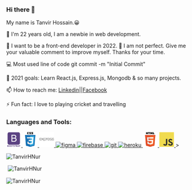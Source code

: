 
### Hi there 👋
My name is Tanvir Hossain.😀
<p>🔭 I'm 22 years old, I am a newbie in web development.</p>
<p>👯 I want to be a front-end developer in 2022. 🤔 I am not perfect. Give me your valuable comment to improve myself. Thanks for your time.</p>
<p>💻 Most used line of code git commit -m "Initial Commit"</p>
<p>🥅 2021 goals: Learn React.js, Express.js, Mongodb & so many projects.</p>
<p>📫 How to reach me: <a href="https://www.linkedin.com/in/tanvir-hossain-js-dev">Linkedin</a>||<a href="https://www.facebook.com/tanvir.hossain.ierdu/">Facebook</a></p>
<p>⚡ Fun fact: I love to playing cricket and travelling</p>

 <h3 align="left">Languages and Tools:</h3>
<p align="left"> <a href="https://getbootstrap.com" target="_blank"> <img src="https://raw.githubusercontent.com/devicons/devicon/master/icons/bootstrap/bootstrap-plain-wordmark.svg" alt="bootstrap" width="40" height="40"/> </a> <a href="https://www.w3schools.com/css/" target="_blank"> <img src="https://raw.githubusercontent.com/devicons/devicon/master/icons/css3/css3-original-wordmark.svg" alt="css3" width="40" height="40"/> </a> <a href="https://expressjs.com" target="_blank"> <img src="https://raw.githubusercontent.com/devicons/devicon/master/icons/express/express-original-wordmark.svg" alt="express" width="40" height="40"/> </a> <a href="https://www.figma.com/" target="_blank"> <img src="https://www.vectorlogo.zone/logos/figma/figma-icon.svg" alt="figma" width="40" height="40"/> </a> <a href="https://firebase.google.com/" target="_blank"> <img src="https://www.vectorlogo.zone/logos/firebase/firebase-icon.svg" alt="firebase" width="40" height="40"/> </a> <a href="https://git-scm.com/" target="_blank"> <img src="https://www.vectorlogo.zone/logos/git-scm/git-scm-icon.svg" alt="git" width="40" height="40"/> </a> <a href="https://heroku.com" target="_blank"> <img src="https://www.vectorlogo.zone/logos/heroku/heroku-icon.svg" alt="heroku" width="40" height="40"/> </a> <a href="https://www.w3.org/html/" target="_blank"> <img src="https://raw.githubusercontent.com/devicons/devicon/master/icons/html5/html5-original-wordmark.svg" alt="html5" width="40" height="40"/> </a> <a href="https://developer.mozilla.org/en-US/docs/Web/JavaScript" target="_blank"> <img src="https://raw.githubusercontent.com/devicons/devicon/master/icons/javascript/javascript-original.svg" alt="javascript" width="40" height="40"/> </a>> </p>
<p><img align="left" src="https://github-readme-stats.vercel.app/api/top-langs?username=TanvirHNur&show_icons=true&locale=en&layout=compact" alt="TanvirHNur" /></p>
<br>
<p>&nbsp;<img align="center" src="https://github-readme-stats.vercel.app/api?username=TanvirHNur&show_icons=true&locale=en" alt="TanvirHNur" /></p>
<p><img align="center" src="https://github-readme-streak-stats.herokuapp.com/?user=TanvirHNur&" alt="TanvirHNur" /></p>

<!--
**TanvirHNur/TanvirHNur** is a ✨ _special_ ✨ repository because its `README.md` (this file) appears on your GitHub profile.

Here are some ideas to get you started:

- 🔭 I’m currently working on ...
- 🌱 I’m currently learning ...
- 👯 I’m looking to collaborate on ...
- 🤔 I’m looking for help with ...
- 💬 Ask me about ...
- 📫 How to reach me: ...
- 😄 Pronouns: ...
- ⚡ Fun fact: ...
-->
